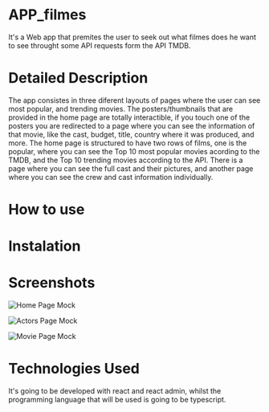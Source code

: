 # APP_filmes

It's a Web app that premites the user to seek out what filmes does he want to see throught some API requests form the API TMDB.

# Detailed Description

The app consistes in three diferent layouts of pages where the user can see most popular, and trending movies. 
The posters/thumbnails that are provided in the home page are totally interactible, if you touch one of the posters you are redirected to a page where you can see the information of that movie, like the cast, budget, title, country where it was produced, and more. 
The home page is structured to have two rows of films, one is the popular, where you can see the Top 10 most popular movies acording to the TMDB, and the Top 10 trending movies according to the API.
There is a page where you can see the full cast and their pictures, and another page where you can see the crew and cast information individually.

# How to use


# Instalation


# Screenshots

![Home Page Mock](https://github.com/user-attachments/assets/8c78110b-78b8-46b2-8965-82a7c4eb63ac)

![Actors Page Mock](https://github.com/user-attachments/assets/fd3d1e9f-0ff3-4b02-8c9a-1c6e810d8e98)

![Movie Page Mock](https://github.com/user-attachments/assets/161b6578-ba1e-45de-bce8-f48f32c858ec)

# Technologies Used

It's going to be developed with react and react admin, whilst the programming language that will be used is going to be typescript.
